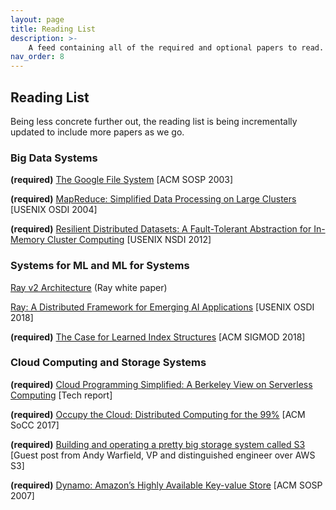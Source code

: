 ```yaml
---
layout: page
title: Reading List
description: >-
    A feed containing all of the required and optional papers to read.
nav_order: 8
---
```


## Reading List

Being less concrete further out, the reading list is being
incrementally updated to include more papers as we go. 

### Big Data Systems

**(required)** [The Google File System](https://static.googleusercontent.com/media/research.google.com/en//archive/gfs-sosp2003.pdf) [ACM SOSP 2003]

**(required)** [MapReduce: Simplified Data Processing on Large Clusters](https://www.usenix.org/conference/osdi-04/mapreduce-simplified-data-processing-large-clusters) [USENIX OSDI 2004]

**(required)** [Resilient Distributed Datasets: A Fault-Tolerant Abstraction for In-Memory Cluster Computing](https://www.usenix.org/conference/nsdi12/technical-sessions/presentation/zaharia) [USENIX NSDI 2012]



### Systems for ML and ML for Systems

[Ray v2 Architecture](https://docs.google.com/document/d/1tBw9A4j62ruI5omIJbMxly-la5w4q_TjyJgJL_jN2fI/preview) (Ray white paper)

[Ray: A Distributed Framework for Emerging AI Applications](https://www.usenix.org/conference/osdi18/presentation/moritz) [USENIX OSDI 2018]

**(required)** [The Case for Learned Index Structures](https://dl.acm.org/doi/10.1145/3183713.3196909) [ACM SIGMOD 2018]



### Cloud Computing and Storage Systems

**(required)** [Cloud Programming Simplified: A Berkeley View on Serverless Computing](https://www2.eecs.berkeley.edu/Pubs/TechRpts/2019/EECS-2019-3.pdf) [Tech report]

**(required)** [Occupy the Cloud: Distributed Computing for the 99%](https://arxiv.org/pdf/1702.04024.pdf) [ACM SoCC 2017]

**(required)** [Building and operating a pretty big storage system called S3](https://www.allthingsdistributed.com/2023/07/building-and-operating-a-pretty-big-storage-system.html) [Guest post from Andy Warfield, VP and distinguished engineer over AWS S3]

**(required)** [Dynamo: Amazon’s Highly Available Key-value Store](https://www.amazon.science/publications/dynamo-amazons-highly-available-key-value-store) [ACM SOSP 2007]



